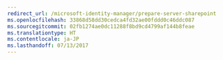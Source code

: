 ```yaml
---
redirect_url: /microsoft-identity-manager/prepare-server-sharepoint
ms.openlocfilehash: 33868d58dd30cedca4fd32ae00fddd0c46ddc087
ms.sourcegitcommit: 02fb1274ae0dc11288f8bd9cd4799af144b8feae
ms.translationtype: HT
ms.contentlocale: ja-JP
ms.lasthandoff: 07/13/2017
---
```

